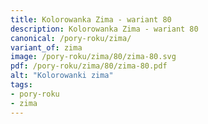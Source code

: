 ```yaml
---
title: Kolorowanka Zima - wariant 80
description: Kolorowanka Zima - wariant 80
canonical: /pory-roku/zima/
variant_of: zima
image: /pory-roku/zima/80/zima-80.svg
pdf: /pory-roku/zima/80/zima-80.pdf
alt: "Kolorowanki zima"
tags:
- pory-roku
- zima
---
```

